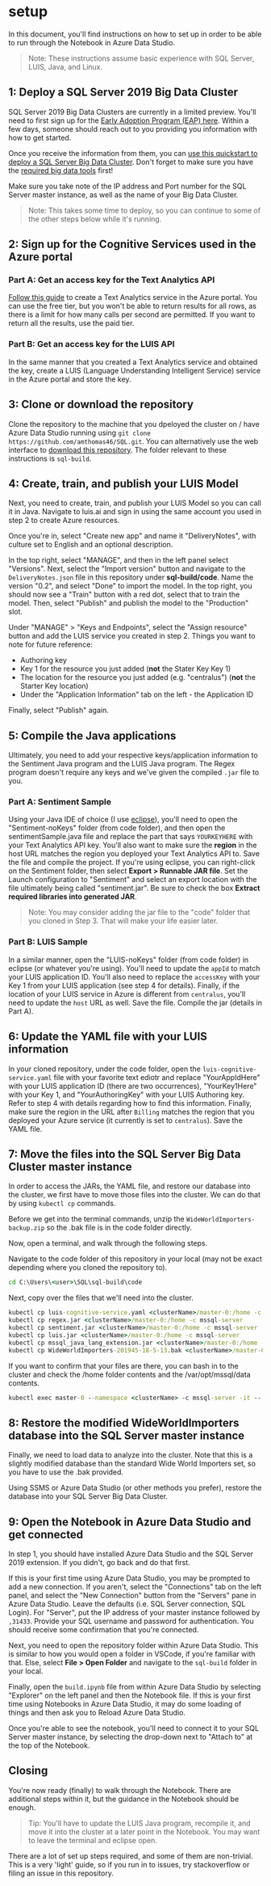 # setup

In this document, you'll find instructions on how to set up in order to be able to run through the Notebook in Azure Data Studio.  

> Note: These instructions assume basic experience with SQL Server, LUIS, Java, and Linux.

## 1: Deploy a SQL Server 2019 Big Data Cluster  

SQL Server 2019 Big Data Clusters are currently in a limited preview. You'll need to first sign up for the [Early Adoption Program (EAP) here](https://sqlservervnexteap.azurewebsites.net/). Within a few days, someone should reach out to you providing you information with how to get started.  

Once you receive the information from them, you can [use this quickstart to deploy a SQL Server Big Data Cluster](https://docs.microsoft.com/en-us/sql/big-data-cluster/quickstart-big-data-cluster-deploy?view=sqlallproducts-allversions). Don't forget to make sure you have the [required big data tools](https://docs.microsoft.com/en-us/sql/big-data-cluster/deploy-big-data-tools?view=sqlallproducts-allversions) first!  

Make sure you take note of the IP address and Port number for the SQL Server master instance, as well as the name of your Big Data Cluster.  

> Note: This takes some time to deploy, so you can continue to some of the other steps below while it's running.  

## 2: Sign up for the Cognitive Services used in the Azure portal

### Part A: Get an access key for the Text Analytics API

[Follow this guide](https://docs.microsoft.com/en-us/azure/cognitive-services/text-analytics/how-tos/text-analytics-how-to-access-key) to create a Text Analytics service in the Azure portal. You can use the free tier, but you won't be able to return results for all rows, as there is a limit for how many calls per second are permitted. If you want to return all the results, use the paid tier.  


### Part B: Get an access key for the LUIS API
In the same manner that you created a Text Analytics service and obtained the key, create a LUIS (Language Understanding Intelligent Service) service in the Azure portal and store the key.  

## 3: Clone or download the repository  

Clone the repository to the machine that you dpeloyed the cluster on / have Azure Data Studio running using `git clone https://github.com/amthomas46/SQL.git`. You can alternatively use the web interface to [download this repository](https://github.com/amthomas46/SQL). The folder relevant to these instructions is `sql-build`.  

## 4: Create, train, and publish your LUIS Model  

Next, you need to create, train, and publish your LUIS Model so you can call it in Java. Navigate to luis.ai and sign in using the same account you used in step 2 to create Azure resources.  

Once you're in, select "Create new app" and name it "DeliveryNotes", with culture set to English and an optional description.  

In the top right, select "MANAGE", and then in the left panel select "Versions". Next, select the "Import version" button and navigate to the `DeliveryNotes.json` file in this repository under **sql-build/code**. Name the version "0.2", and select "Done" to import the model. In the top right, you should now see a "Train" button with a red dot, select that to train the model. Then, select "Publish" and publish the model to the "Production" slot.  

Under "MANAGE" > "Keys and Endpoints", select the "Assign resource" button and add the LUIS service you created in step 2. Things you want to note for future reference:

- Authoring key
- Key 1 for the resource you just added (**not** the Stater Key Key 1)
- The location for the resource you just added (e.g. "centralus") (**not** the Starter Key location)  
- Under the "Application Information" tab on the left - the Application ID

Finally, select "Publish" again.  


## 5: Compile the Java applications

Ultimately, you need to add your respective keys/application information to the Sentiment Java program and the LUIS Java program. The Regex program doesn't require any keys and we've given the compiled `.jar` file to you.  

### Part A: Sentiment Sample

Using your Java IDE of choice (I use [eclipse](https://www.eclipse.org/downloads/)), you'll need to open the "Sentiment-noKeys" folder (from code folder), and then open the sentimentSample.java file and replace the part that says `YOURKEYHERE` with your Text Analytics API key. You'll also want to make sure the **region** in the host URL matches the region you deployed your Text Analytics API to. Save the file and compile the project. If you're using eclipse, you can right-click on the Sentiment folder, then select **Export > Runnable JAR file**. Set the Launch configuration to "Sentiment" and select an export location with the file ultimately being called "sentiment.jar". Be sure to check the box **Extract required libraries into generated JAR**.  

> Note: You may consider adding the jar file to the "code" folder that you cloned in Step 3. That will make your life easier later.

### Part B: LUIS Sample

In a similar manner, open the "LUIS-noKeys" folder (from code folder) in eclipse (or whatever you're using). You'll need to update the `appId` to match your LUIS application ID. You'll also need to replace the `accessKey` with your Key 1 from your LUIS application (see step 4 for details). Finally, if the location of your LUIS service in Azure is different from `centralus`, you'll need to update the `host` URL as well. Save the file. Compile the jar (details in Part A).  

## 6: Update the YAML file with your LUIS information  

In your cloned repository, under the code folder, open the `luis-cognitive-service.yaml` file with your favorite text ediotr and replace "YourAppIdHere" with your LUIS application ID (there are two occurrences), "YourKey1Here" with your Key 1, and "YourAuthoringKey" with your LUIS Authoring key. Refer to step 4 with details regarding how to find this information. Finally, make sure the region in the URL after `Billing` matches the region that you deployed your Azure service (it currently is set to `centralus`).  Save the YAML file.  

## 7: Move the files into the SQL Server Big Data Cluster master instance

In order to access the JARs, the YAML file, and restore our database into the cluster, we first have to move those files into the cluster. We can do that by using `kubectl cp` commands.   

Before we get into the terminal commands, unzip the `WideWorldImporters-backup.zip` so the .bak file is in the code folder directly.  

Now, open a terminal, and walk through the following steps.  

Navigate to the code folder of this repository in your local (may not be exact depending where you cloned the repository to).
```cmd
cd C:\Users\<user>\SQL\sql-build\code
```

Next, copy over the files that we'll need into the cluster.
```cmd
kubectl cp luis-cognitive-service.yaml <clusterName>/master-0:/home -c mssql-server
kubectl cp regex.jar <clusterName>/master-0:/home -c mssql-server
kubectl cp sentiment.jar <clusterName>/master-0:/home -c mssql-server
kubectl cp luis.jar <clusterName>/master-0:/home -c mssql-server
kubectl cp mssql_java_lang_extension.jar <clusterName>/master-0:/home -c mssql-server
kubectl cp WideWorldImporters-201945-18-5-13.bak <clusterName>/master-0:/var/opt/mssql/data -c mssql-server
```

If you want to confirm that your files are there, you can bash in to the cluster and check the /home folder contents and the /var/opt/mssql/data contents.
```cmd
kubectl exec master-0 --namespace <clusterName> -c mssql-server -it -- /bin/bash
```

## 8: Restore the modified WideWorldImporters database into the SQL Server master instance

Finally, we need to load data to analyze into the cluster. Note that this is a slightly modified database than the standard Wide World Importers set, so you have to use the .bak provided.  

Using SSMS or Azure Data Studio (or other methods you prefer), restore the database into your SQL Server Big Data Cluster.  

## 9: Open the Notebook in Azure Data Studio and get connected

In step 1, you should have installed Azure Data Studio and the SQL Server 2019 extension. If you didn't, go back and do that first.   

If this is your first time using Azure Data Studio, you may be prompted to add a new connection. If you aren't, select the "Connections" tab on the left panel, and select the "New Connection" button from the "Servers" pane in Azure Data Studio. Leave the defaults (i.e. SQL Server connection, SQL Login). For "Server", put the IP address of your master instance followed by `,31433`. Provide your SQL username and password for authentication. You should receive some confirmation that you're connected.  

Next, you need to open the repository folder within Azure Data Studio. This is similar to how you would open a folder in VSCode, if you're familiar with that. Else, select **File > Open Folder** and navigate to the `sql-build` folder in your local.  

Finally, open the `build.ipynb` file from within Azure Data Studio by selecting "Explorer" on the left panel and then the Notebook file. If this is your first time using Notebooks in Azure Data Studio, it may do some loading of things and then ask you to Reload Azure Data Studio.  

Once you're able to see the notebook, you'll need to connect it to your SQL Server master instance, by selecting the drop-down next to "Attach to" at the top of the Notebook.  

## Closing  

You're now ready (finally) to walk through the Notebook. There are additional steps within it, but the guidance in the Notebook should be enough.

> Tip: You'll have to update the LUIS Java program, recompile it, and move it into the cluster at a later point in the Notebook. You may want to leave the terminal and eclipse open.  

There are a lot of set up steps required, and some of them are non-trivial. This is a very 'light' guide, so if you run in to issues, try stackoverflow or filing an issue in this repository. 

